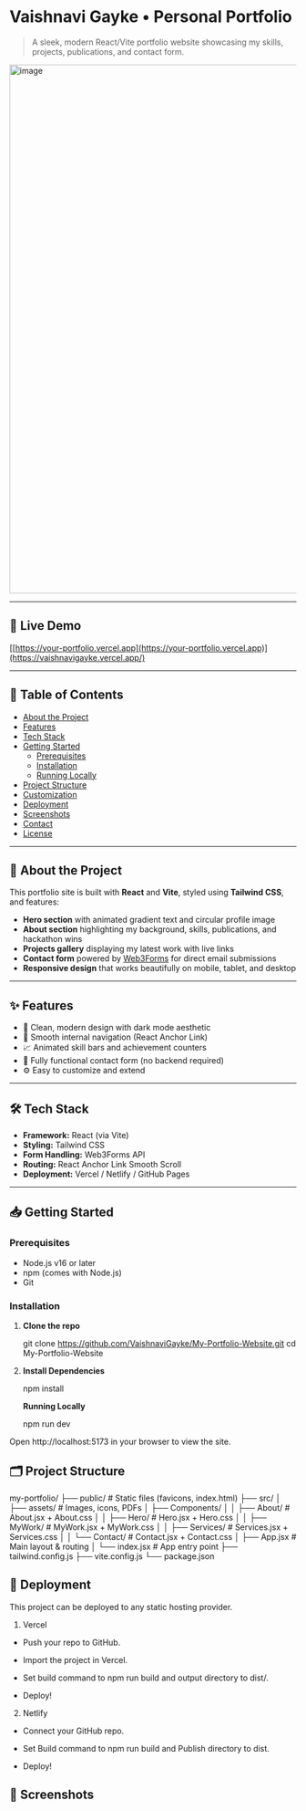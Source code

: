 # Vaishnavi Gayke • Personal Portfolio

> A sleek, modern React/Vite portfolio website showcasing my skills, projects, publications, and contact form.

<img width="1888" height="927" alt="image" src="https://github.com/user-attachments/assets/9b074f8c-ea1e-47d9-9930-0bd031fe7c1d" />


---

## 🚀 Live Demo

[[https://your-portfolio.vercel.app](https://your-portfolio.vercel.app)](https://vaishnavigayke.vercel.app/)

---

## 📖 Table of Contents

- [About the Project](#about-the-project)  
- [Features](#features)  
- [Tech Stack](#tech-stack)  
- [Getting Started](#getting-started)  
  - [Prerequisites](#prerequisites)  
  - [Installation](#installation)  
  - [Running Locally](#running-locally)  
- [Project Structure](#project-structure)  
- [Customization](#customization)  
- [Deployment](#deployment)  
- [Screenshots](#screenshots)  
- [Contact](#contact)  
- [License](#license)  

---

## 📌 About the Project

This portfolio site is built with **React** and **Vite**, styled using **Tailwind CSS**, and features:

- **Hero section** with animated gradient text and circular profile image  
- **About section** highlighting my background, skills, publications, and hackathon wins  
- **Projects gallery** displaying my latest work with live links  
- **Contact form** powered by [Web3Forms](https://web3forms.com) for direct email submissions  
- **Responsive design** that works beautifully on mobile, tablet, and desktop  

---

## ✨ Features

- 🎨 Clean, modern design with dark mode aesthetic  
- 🔗 Smooth internal navigation (React Anchor Link)  
- 📈 Animated skill bars and achievement counters  
- 📧 Fully functional contact form (no backend required)  
- ⚙️ Easy to customize and extend  

---

## 🛠 Tech Stack

- **Framework:** React (via Vite)  
- **Styling:** Tailwind CSS  
- **Form Handling:** Web3Forms API  
- **Routing:** React Anchor Link Smooth Scroll  
- **Deployment:** Vercel / Netlify / GitHub Pages  

---

## 📥 Getting Started

### Prerequisites

- Node.js v16 or later  
- npm (comes with Node.js)  
- Git  

### Installation

1. **Clone the repo**  
   
   git clone https://github.com/VaishnaviGayke/My-Portfolio-Website.git
   cd My-Portfolio-Website

2. **Install Dependencies**

    npm install

   **Running Locally**

    npm run dev

Open http://localhost:5173 in your browser to view the site.

## 🗂 Project Structure

my-portfolio/
├── public/               # Static files (favicons, index.html)
├── src/
│   ├── assets/           # Images, icons, PDFs
│   ├── Components/
│   │   ├── About/        # About.jsx + About.css
│   │   ├── Hero/         # Hero.jsx + Hero.css
│   │   ├── MyWork/       # MyWork.jsx + MyWork.css
│   │   ├── Services/     # Services.jsx + Services.css
│   │   └── Contact/      # Contact.jsx + Contact.css
│   ├── App.jsx           # Main layout & routing
│   └── index.jsx         # App entry point
├── tailwind.config.js
├── vite.config.js
└── package.json

## 🚀 Deployment
This project can be deployed to any static hosting provider.

1. Vercel
- Push your repo to GitHub.

- Import the project in Vercel.

- Set build command to npm run build and output directory to dist/.

- Deploy!

2. Netlify
- Connect your GitHub repo.

- Set Build command to npm run build and Publish directory to dist.

- Deploy!

## 📸 Screenshots

